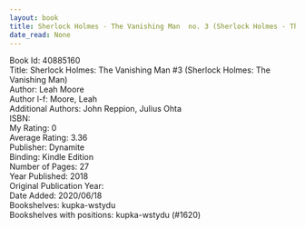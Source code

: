 ```yaml
---
layout: book
title: Sherlock Holmes - The Vanishing Man  no. 3 (Sherlock Holmes - The Vanishing Man)
date_read: None
---
```


Book Id: 40885160<br />
Title: Sherlock Holmes: The Vanishing Man #3 (Sherlock Holmes: The Vanishing Man)<br />
Author: Leah Moore<br />
Author l-f: Moore, Leah<br />
Additional Authors: John Reppion, Julius Ohta<br />
ISBN: <br />
My Rating: 0<br />
Average Rating: 3.36<br />
Publisher: Dynamite<br />
Binding: Kindle Edition<br />
Number of Pages: 27<br />
Year Published: 2018<br />
Original Publication Year: <br />
Date Added: 2020/06/18<br />
Bookshelves: kupka-wstydu<br />
Bookshelves with positions: kupka-wstydu (#1620)<br />

